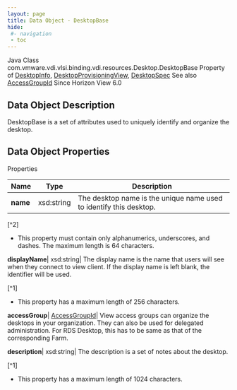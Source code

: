```yaml
---
layout: page
title: Data Object - DesktopBase
hide:
 #- navigation
 - toc
---
```






Java Class
    com.vmware.vdi.vlsi.binding.vdi.resources.Desktop.DesktopBase
Property of
     [DesktopInfo](vdi.resources.Desktop.DesktopInfo.md#field_detail), [DesktopProvisioningView](vdi.resources.Desktop.DesktopProvisioningView.md#field_detail), [DesktopSpec](vdi.resources.Desktop.DesktopSpec.md#field_detail)
See also
     [AccessGroupId](vdi.entity.AccessGroupId.md)
Since 
    Horizon View 6.0

## Data Object Description 

DesktopBase is a set of attributes used to uniquely identify and organize the desktop. 

## Data Object Properties

Properties

Name |  Type |  Description   
---|---|---  
**name**|  xsd:string|  The desktop name is the unique name used to identify this desktop.   


[^2]
  * This property must contain only alphanumerics, underscores, and dashes. The maximum length is 64 characters. 

  
**displayName**|  xsd:string|  The display name is the name that users will see when they connect to view client. If the display name is left blank, the identifier will be used.   


[^1]
  * This property has a maximum length of 256 characters. 

  
**accessGroup**| [AccessGroupId](vdi.entity.AccessGroupId.md)|  View access groups can organize the desktops in your organization. They can also be used for delegated administration. For RDS Desktop, this has to be same as that of the corresponding Farm.   
  
**description**|  xsd:string|  The description is a set of notes about the desktop.   


[^1]
  * This property has a maximum length of 1024 characters. 

  
  

  

